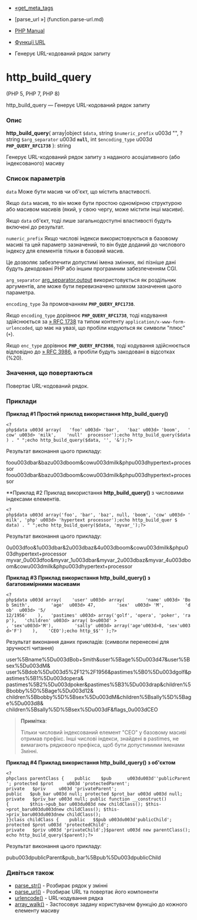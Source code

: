 - [«get_meta_tags](function.get-meta-tags.md)
- [parse_url »] (function.parse-url.md)

- [PHP Manual](index.md)
- [Функції URL](ref.url.md)
- Генерує URL-кодований рядок запиту

# http_build_query

(PHP 5, PHP 7, PHP 8)

http_build_query — Генерує URL-кодований рядок запиту

### Опис

**http_build_query**(
array\|object `$data`,
string `$numeric_prefix` u003d "",
?string `$arg_separator` u003d **`null`**,
int `$encoding_type` u003d **`PHP_QUERY_RFC1738`**
): string

Генерує URL-кодований рядок запиту з наданого
асоціативного (або індексованого) масиву

### Список параметрів

`data`
Може бути масив чи об'єкт, що містить властивості.

Якщо `data` масив, то він може бути простою одномірною структурою або
масивом масивів (який, у свою чергу, може містити інші
масиви).

Якщо `data` об'єкт, тоді лише загальнодоступні властивості будуть включені до
результат.

`numeric_prefix`
Якщо числові індекси використовуються в базовому масиві та цей параметр
зазначений, то він буде доданий до числового індексу для елементів тільки в
базовий масив.

Це дозволяє забезпечити допустимі імена змінних, які пізніше
дані будуть декодовані PHP або іншим програмним забезпеченням CGI.

`arg_separator`
[arg_separator.output](ini.core.md#ini.arg-separator.output)
використовується як роздільник аргументів, але може бути
перевизначено шляхом зазначення цього параметра.

`encoding_type`
За промовчанням **`PHP_QUERY_RFC1738`**.

Якщо `encoding_type` дорівнює **`PHP_QUERY_RFC1738`**, тоді кодування
здійснюється за [» RFC 1738](http://www.faqs.org/rfcs/rfc1738) та типом
контенту `application/x-www-form-urlencoded`, що має на увазі, що
пробіли кодуються як символи "плюс" (`+`).

Якщо `enc_type` дорівнює **`PHP_QUERY_RFC3986`**, тоді кодування
здійснюється відповідно до [» RFC
3986](http://www.faqs.org/rfcs/rfc3986), а пробіли будуть закодовані в
відсотках (%20).

### Значення, що повертаються

Повертає URL-кодований рядок.

### Приклади

**Приклад #1 Простий приклад використання **http_build_query()****

` <?php$data u003d array(   'foo' u003d> 'bar',   'baz' u003d> 'boom',   'cow' u003d> 'milk',    'null'  processor');echo http_build_query($data) . "
";echo http_build_query($data, '', '&');?> `

Результат виконання цього прикладу:

foou003dbar&bazu003dboom&cowu003dmilk&phpu003dhypertext+processor
foou003dbar&bazu003dboom&cowu003dmilk&phpu003dhypertext+processor

**Приклад #2 Приклад використання **http_build_query()** з числовими
індексами елементів.

` <?php$data u003d array('foo', 'bar', 'baz', null, 'boom', 'cow' u003d> 'milk', 'php' u003d> 'hypertext processor');echo http_build_quer $ data) . "
";echo http_build_query($data, 'myvar_');?> `

Результат виконання цього прикладу:

0u003dfoo&1u003dbar&2u003dbaz&4u003dboom&cowu003dmilk&phpu003dhypertext+processor
myvar_0u003dfoo&myvar_1u003dbar&myvar_2u003dbaz&myvar_4u003dboom&cowu003dmilk&phpu003dhypertext+processor

**Приклад #3 Приклад використання **http_build_query()** з багатовимірними
масивами**

` <?php$data u003d array(    'user' u003d> array(        'name' u003d> 'Bob Smith',        'age'  u003d> 47,        'sex'  u003d> 'M',        'dob'  u003d> '5/ 12/1956'    ),   'pastimes' u003d> array('golf', 'opera', 'poker', 'rap'),   'children' u003d> array( b>u003d' > , 'sex'u003d>'M'),        'sally' u003d> array('age'u003d>8, 'sex'u003d>'F')    ),    'CEO');echo http_$$'' );?> `

Результат виконання даних прикладів: (символи перенесені для зручності
читання)

user%5Bname%5Du003dBob+Smith&user%5Bage%5Du003d47&user%5Bsex%5Du003dM&
user%5Bdob%5Du003d5%2F12%2F1956&pastimes%5B0%5Du003dgolf&pastimes%5B1%5Du003dopera&
pastimes%5B2%5Du003dpoker&pastimes%5B3%5Du003drap&children%5Bbobby%5D%5Bage%5Du003d12&
children%5Bbobby%5D%5Bsex%5Du003dM&children%5Bsally%5D%5Bage%5Du003d8&
children%5Bsally%5D%5Bsex%5Du003dF&flags_0u003dCEO

> **Примітка**:
>
> Тільки числовий індексований елемент "CEO" у базовому масиві
> отримав префікс. Інші числові індекси, знайдені в pastimes, не
> вимагають рядкового префікса, щоб бути допустимими іменами
> Змінні.

**Приклад #4 Приклад використання **http_build_query()** з об'єктом**

` <?phpclass parentClass {    public    $pub      u003du003d''publicParent'; protected $prot     u003d 'protectedParent'; private   $priv     u003d 'privateParent'; public   $pub_bar u003d null; protected $prot_bar u003d u003d null; private   $priv_bar u003d null; public function __construct(){        $this->pub_bar u003du003d new childClass(); $this->prot_baru003du003dnew childClass(); $this->priv_baru003du003dnew childClass(); }}class childClass {    public   $$pub u003du003d'publicChild'; protected $prot u003d 'protectedChild'; private   $priv u003d 'privateChild';}$parent u003d new parentClass();echo http_build_query($parent);?> `

Результат виконання цього прикладу:

pubu003dpublicParent&pub_bar%5Bpub%5Du003dpublicChild

### Дивіться також

- [parse_str()](function.parse-str.md) - Розбирає рядок у
змінні
- [parse_url()](function.parse-url.md) - Розбирає URL та повертає
його компоненти
- [urlencode()](function.urlencode.md) - URL-кодування рядка
- [array_walk()](function.array-walk.md) - Застосовує задану
користувачем функцію до кожного елементу масиву
